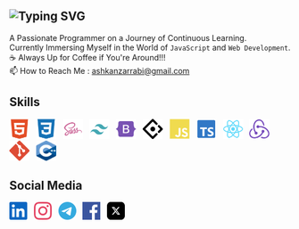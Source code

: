 ![Typing SVG](https://readme-typing-svg.demolab.com?font=Fira+Code&weight=500&size=27&duration=2500&pause=3500&color=00D7FF&center=true&vCenter=true&random=false&width=435&lines=Hi!+I'm+Ashkan+.+.+.)
---
A Passionate Programmer on a Journey of Continuous Learning. <br />
Currently Immersing Myself in the World of `JavaScript` and `Web Development`. <br />
☕ Always Up for Coffee if You're Around!!! <br />
📫 How to Reach Me : ashkanzarrabi@gmail.com  <br />

## Skills

<p align="left">
  <a href="https://developer.mozilla.org/en-US/docs/Glossary/HTML5" target="_blank"><img src="https://raw.githubusercontent.com/Ashkan-zrb/ashkan-zrb/67ab40c704c817f109eef42c733e4c56c143ac00/HTML5.svg" width="36" height="36" alt="HTML5" /></a> &nbsp;
  <a href="https://developer.mozilla.org/en-US/docs/Web/CSS"_blank"><img src="https://raw.githubusercontent.com/Ashkan-zrb/ashkan-zrb/67ab40c704c817f109eef42c733e4c56c143ac00/CSS3.svg" width="36" height="36" alt="CSS3" /></a> &nbsp;
  <a href="https://sass-lang.com/"><img src="https://raw.githubusercontent.com/Ashkan-zrb/ashkan-zrb/a5ff41b96dcc11c46037e6198458af908d37b79a/SASS.svg" width="36" height="36" alt="SASS" /></a> &nbsp;
  <a href="https://tailwindcss.com/" target="_blank"><img src="https://raw.githubusercontent.com/Ashkan-zrb/ashkan-zrb/a5ff41b96dcc11c46037e6198458af908d37b79a/Tailwind.svg" width="36" height="36" alt="Tailwind" /></a> &nbsp;
  <a href="https://getbootstrap.com/" target="_blank"><img src="https://raw.githubusercontent.com/Ashkan-zrb/ashkan-zrb/67ab40c704c817f109eef42c733e4c56c143ac00/Bootstrap.svg" width="36" height="36" alt="Bootstrap" /></a> &nbsp;
  <a href="https://ant.design/" target="_blank"><img src="https://raw.githubusercontent.com/Ashkan-zrb/ashkan-zrb/a5ff41b96dcc11c46037e6198458af908d37b79a/AntDesign.svg" width="36" height="36" alt="AntDesign" /></a> &nbsp;
  <a href="https://developer.mozilla.org/en-US/docs/Web/JavaScript" target="_blank"><img src="https://raw.githubusercontent.com/Ashkan-zrb/ashkan-zrb/67ab40c704c817f109eef42c733e4c56c143ac00/JavaScript.svg" width="36" height="36" alt="JavaScript" /></a> &nbsp;
  <a href="https://www.typescriptlang.org/" target="_blank"><img src="https://raw.githubusercontent.com/Ashkan-zrb/ashkan-zrb/fd4533b22d831c098b96241f529892c0984ea27e/TypeScript.svg" width="36" height="36" alt="TypeScript" /></a> &nbsp;
  <a href="https://reactjs.org/" target="_blank"><img src="https://raw.githubusercontent.com/Ashkan-zrb/ashkan-zrb/67ab40c704c817f109eef42c733e4c56c143ac00/React.svg" width="36" height="36" alt="React" /></a> &nbsp;
  <a href="https://redux.js.org/" target="_blank"><img src="https://raw.githubusercontent.com/Ashkan-zrb/ashkan-zrb/d4cf8bce6a5ed4dab2c9fc329281ae71f326bd4d/Redux.svg" width="36" height="36" alt="Redux" /></a> &nbsp;
  <a href="https://git-scm.com/" target="_blank"><img src="https://raw.githubusercontent.com/Ashkan-zrb/ashkan-zrb/67ab40c704c817f109eef42c733e4c56c143ac00/Git.svg" width="36" height="36" alt="Git" /></a> &nbsp;
  <a href="https://devdocs.io/cpp/" target="_blank"><img src="https://raw.githubusercontent.com/Ashkan-zrb/ashkan-zrb/8f1bfb30fd0675584329c615f74f0c60e7cad78f/C++.svg" width="36" height="36" alt="C++" /></a>
</p>

## Social Media

<p align="left">
    <a href="https://www.linkedin.com/in/Ashkan-zrb" target="_blank"><img src="https://raw.githubusercontent.com/Ashkan-zrb/ashkan-zrb/8722ce68a5440f68894c9e30eeac9d17ea018bee/Linkedin.svg" width="32" height="32" alt="Linkedin"/></a> &nbsp;
    <a href="https://www.instagram.com/Ashkan_zrb/" target="_blank"><img src="https://raw.githubusercontent.com/Ashkan-zrb/ashkan-zrb/97a139226f2e784287b80014d3494c76d328f734/Instagram.svg" width="32" height="32" alt="Instagram"/></a> &nbsp;
    <a href="https://t.me/Ashkan_zrb" target="_blank"><img src="https://raw.githubusercontent.com/Ashkan-zrb/ashkan-zrb/398dc86d588de9abe143e15add990d5522aca8a4/Telegram.svg" width="32" height="32" alt="Telegram"/></a> &nbsp;
    <a href="https://facebook.com/ashkanzrbi" target="_blank"><img src="https://raw.githubusercontent.com/Ashkan-zrb/ashkan-zrb/8722ce68a5440f68894c9e30eeac9d17ea018bee/Facebook.svg" width="32" height="32" alt="Facebook"/></a> &nbsp;
    <a href="https://x.com/Ashkan_zrb" target="_blank"><img src="https://raw.githubusercontent.com/Ashkan-zrb/ashkan-zrb/8722ce68a5440f68894c9e30eeac9d17ea018bee/X.svg" width="32" height="32" alt="X"/></a> &nbsp;
</p>


